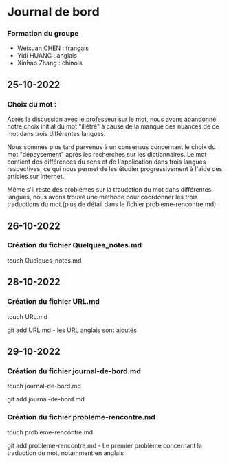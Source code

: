 # Journal de bord


### Formation du groupe

- Weixuan CHEN : français
- Yidi HUANG : anglais
- Xinhao Zhang : chinois
	
	
## 25-10-2022
### Choix du mot : 
Après la discussion avec le professeur sur le mot, nous avons abandonné notre choix initial du mot "illétré" à cause de la manque des nuances de ce mot dans trois différentes langues.

Nous sommes plus tard parvenus à un consensus concernant le choix du mot "dépaysement" après les recherches sur les dictionnaires. Le mot contient des différences du sens et de l'application dans trois langues respectives, ce qui nous permet de les étudier progressivement à l'aide des articles sur Internet. 

Même s'il reste des problèmes sur la traudction du mot dans différentes langues, nous avons trouvé une méthode pour coordonner les trois traductions du mot.(plus de détail dans le fichier probleme-rencontre.md)  
	

## 26-10-2022
### Création du fichier Quelques_notes.md 
touch Quelques_notes.md


## 28-10-2022
### Création du fichier URL.md
touch URL.md  

git add URL.md - les URL anglais sont ajoutés

## 29-10-2022
### Création du fichier journal-de-bord.md
touch journal-de-bord.md

git add journal-de-bord.md

### Création du fichier probleme-rencontre.md

touch probleme-rencontre.md

git add probleme-rencontre.md  - Le premier problème concernant la traduction du mot, notamment en anglais
